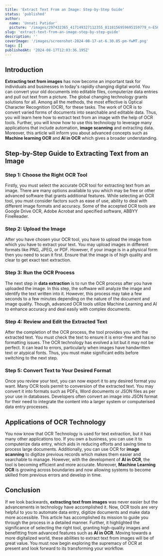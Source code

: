 ```yaml
---
title: 'Extract Text From an Image: Step-by-Step Guide'
status: 'published'
author:
  name: 'Unnati Patidar'
  picture: '/images/297432365_417149327112355_8118156959695159779_n-E5OD.jpg'
slug: 'extract-text-from-an-image-step-by-step-guide'
description: ''
coverImage: '/images/screenshot-2024-08-17-at-6.30.05-pm-YwMT.png'
tags: []
publishedAt: '2024-08-17T12:03:36.195Z'
---
```


## **Introduction**

**Extracting text from images** has now become an important task for individuals and businesses in today's rapidly changing digital world. You can convert your old documents into editable files, computerize data entries and pull out text from a picture. The global changing technology grants solutions for all. Among all the methods, the most effective is Optical Character Recognition (OCR), for these tasks. The work of OCR is to convert varied forms of documents into searchable and editable data. Thus, you will learn here how to extract text from an image with the help of OCR tools. Further, you will know how to use this technology to leverage many applications that include automation, **image scanning** and extracting data. Moreover, this article will inform you about advanced concepts such as **Machine learning OCR** and **AI in OCR** which gives a broader understanding.

## **Step-by-Step Guide to Extracting Text from an Image**

### **Step 1: Choose the Right OCR Tool**

Firstly, you must select the accurate OCR tool for extracting text from an image. There are many options available to you which may be free or other advanced software that grants additional features. While selecting an OCR tool, you must consider factors such as ease of use, ability to deal with different image formats and accuracy. Some of the accepted OCR tools are Google Drive OCR, Adobe Acrobat and specified software, ABBYY FineReader.

### **Step 2: Upload the Image**

After you have chosen your OCR tool, you have to upload the image from which you have to extract your text. You may upload images in different formats like PNG, JPEG, or PDF. However, if your image is in a physical form then you need to scan it first. Ensure that the image is of high quality and clear to get exact text extraction.

### **Step 3: Run the OCR Process**

The next step in **data extraction** is to run the OCR process after you have uploaded the image. In this step, the software will analyze the image and identify the text written into it. However, this process may take a few seconds to a few minutes depending on the nature of the document and image quality. Though, advanced OCR tools utilize Machine Learning and AI to enhance accuracy and deal easily with complex documents.

### **Step 4: Review and Edit the Extracted Text**

After the completion of the OCR process, the tool provides you with the extracted text. You must check the text to ensure it is error-free and has no formatting issues. The OCR technology has evolved a lot but it may not be perfect. It can lead to errors, particularly when images have handwritten text or atypical fonts. Thus, you must make significant edits before switching to the next step.

### **Step 5: Convert Text to Your Desired Format**

Once you review your text, you can now export it to any desired format you want. Many OCR tools permit to conversion of the extracted text. You may convert it into formats such as PDFs, Word documents or JSON files as per your use in databases. Developers often convert an image into JSON format for their need to integrate the content into a larger system or computerised data entry processes.

## **Applications of OCR Technology**

You now know that OCR Technology is used for text extraction, but it has many other applications too. If you own a business, you can use it to computerize data entry, which aids in reducing efforts and saving time to process large documents. Additionally, you can use OCR for **image scanning** to digitize previous records which makes them easier and searchable to manage. However, with the development of **AI in OCR**, the tool is becoming efficient and more accurate. Moreover, **Machine Learning OCR** is growing across boundaries and now allowing systems to become skilled from previous errors and develop in time.

## **Conclusion**

If we look backwards, **extracting text from images** was never easier but the advancements in technology have accomplished it. Now, OCR tools are very helpful to you to automate data entry, digitize documents and make data more accessible. This article has accomplished its mission to guide you through the process in a detailed manner. Further, it highlighted the significance of selecting the right tool, granting high-quality images and benefitting from advanced features such as **AI in OCR**. Moving towards a more digitalized world, these abilities to extract text from images will be of great value. You must now begin exploring the supremacy of OCR at present and look forward to its transforming your workflow.